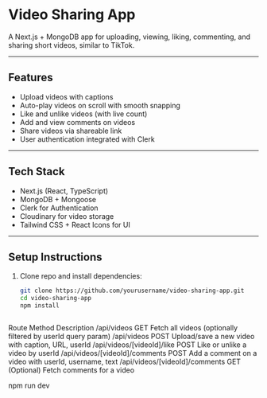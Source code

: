 # Video Sharing App

A Next.js + MongoDB app for uploading, viewing, liking, commenting, and sharing short videos, similar to TikTok.

---

## Features

- Upload videos with captions
- Auto-play videos on scroll with smooth snapping
- Like and unlike videos (with live count)
- Add and view comments on videos
- Share videos via shareable link
- User authentication integrated with Clerk

---

## Tech Stack

- Next.js (React, TypeScript)
- MongoDB + Mongoose
- Clerk for Authentication
- Cloudinary for video storage
- Tailwind CSS + React Icons for UI

---

## Setup Instructions

1. Clone repo and install dependencies:

   ```bash
   git clone https://github.com/yourusername/video-sharing-app.git
   cd video-sharing-app
   npm install



Route                         	Method	                                                      Description
/api/videos                   	GET	                                  Fetch all videos (optionally filtered by userId query param)
/api/videos	                    POST	                                Upload/save a new video with caption, URL, userId
/api/videos/[videoId]/like    	POST	                                Like or unlike a video by userId
/api/videos/[videoId]/comments	POST	                                Add a comment on a video with userId, username, text
/api/videos/[videoId]/comments	GET	                                  (Optional) Fetch comments for a video



   npm run dev
